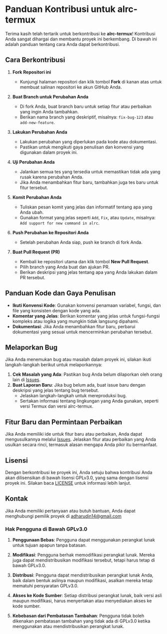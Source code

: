 

# Panduan Kontribusi untuk alrc-termux

Terima kasih telah tertarik untuk berkontribusi ke **alrc-termux**! Kontribusi Anda sangat dihargai dan membantu proyek ini berkembang. Di bawah ini adalah panduan tentang cara Anda dapat berkontribusi.

## Cara Berkontribusi

1. **Fork Repositori ini**
   - Kunjungi halaman repositori dan klik tombol **Fork** di kanan atas untuk membuat salinan repositori ke akun GitHub Anda.

2. **Buat Branch untuk Perubahan Anda**
   - Di fork Anda, buat branch baru untuk setiap fitur atau perbaikan yang ingin Anda tambahkan.
   - Berikan nama branch yang deskriptif, misalnya: `fix-bug-123` atau `add-new-feature`.

3. **Lakukan Perubahan Anda**
   - Lakukan perubahan yang diperlukan pada kode atau dokumentasi.
   - Pastikan untuk mengikuti gaya penulisan dan konvensi yang digunakan dalam proyek ini.

4. **Uji Perubahan Anda**
   - Jalankan semua tes yang tersedia untuk memastikan tidak ada yang rusak karena perubahan Anda.
   - Jika Anda menambahkan fitur baru, tambahkan juga tes baru untuk fitur tersebut.

5. **Komit Perubahan Anda**
   - Tuliskan pesan komit yang jelas dan informatif tentang apa yang Anda ubah.
   - Gunakan format yang jelas seperti `Add`, `Fix`, atau `Update`, misalnya: `Add support for new command in alrc`.

6. **Push Perubahan ke Repositori Anda**
   - Setelah perubahan Anda siap, push ke branch di fork Anda.

7. **Buat Pull Request (PR)**
   - Kembali ke repositori utama dan klik tombol **New Pull Request**.
   - Pilih branch yang Anda buat dan ajukan PR.
   - Berikan deskripsi yang jelas tentang apa yang Anda lakukan dalam PR tersebut.

## Panduan Kode dan Gaya Penulisan

- **Ikuti Konvensi Kode**: Gunakan konvensi penamaan variabel, fungsi, dan file yang konsisten dengan kode yang ada.
- **Komentar yang Jelas**: Berikan komentar yang jelas untuk fungsi-fungsi kompleks atau logika yang mungkin tidak langsung dipahami.
- **Dokumentasi**: Jika Anda menambahkan fitur baru, perbarui dokumentasi yang sesuai untuk mencerminkan perubahan tersebut.

## Melaporkan Bug

Jika Anda menemukan bug atau masalah dalam proyek ini, silakan ikuti langkah-langkah berikut untuk melaporkannya:

1. **Cek Masalah yang Ada**: Pastikan bug Anda belum dilaporkan oleh orang lain di [Issues](URL_ISSUES_REPOSITORI).
2. **Buat Laporan Baru**: Jika bug belum ada, buat issue baru dengan deskripsi yang jelas tentang bug tersebut.
   - Jelaskan langkah-langkah untuk mereproduksi bug.
   - Sertakan informasi tentang lingkungan yang Anda gunakan, seperti versi Termux dan versi alrc-termux.

## Fitur Baru dan Permintaan Perbaikan

Jika Anda memiliki ide untuk fitur baru atau perbaikan, Anda dapat mengusulkannya melalui [Issues](URL_ISSUES_REPOSITORI). Jelaskan fitur atau perbaikan yang Anda usulkan secara rinci, termasuk alasan mengapa Anda pikir itu bermanfaat.

## Lisensi

Dengan berkontribusi ke proyek ini, Anda setuju bahwa kontribusi Anda akan dilisensikan di bawah lisensi GPLv3.0, yang sama dengan lisensi proyek ini. Silakan baca [LICENSE](URL_LICENSE_REPOSITORI) untuk informasi lebih lanjut.

## Kontak

Jika Anda memiliki pertanyaan atau butuh bantuan, Anda dapat menghubungi pemilik proyek di adharudin14@gmail.com



### Hak Pengguna di Bawah GPLv3.0

1. **Penggunaan Bebas**: Pengguna dapat menggunakan perangkat lunak untuk tujuan apapun tanpa batasan.

2. **Modifikasi**: Pengguna berhak memodifikasi perangkat lunak. Mereka juga dapat mendistribusikan modifikasi tersebut, tetapi harus tetap di bawah GPLv3.0.

3. **Distribusi**: Pengguna dapat mendistribusikan perangkat lunak Anda, baik dalam bentuk aslinya maupun modifikasi, asalkan mereka tetap mematuhi persyaratan GPLv3.0.

4. **Akses ke Kode Sumber**: Setiap distribusi perangkat lunak, baik versi asli maupun modifikasi, harus menyertakan atau menyediakan akses ke kode sumber.

5. **Kebebasan dari Pembatasan Tambahan**: Pengguna tidak boleh dikenakan pembatasan tambahan yang tidak ada di GPLv3.0 ketika menggunakan atau mendistribusikan perangkat lunak.


